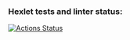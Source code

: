 ### Hexlet tests and linter status:
[![Actions Status](https://github.com/aleksandrchusovitin/python-project-49/workflows/hexlet-check/badge.svg)](https://github.com/aleksandrchusovitin/python-project-49/actions)